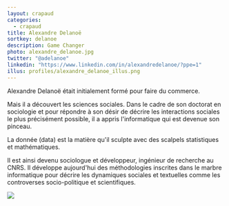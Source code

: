 ```yaml
---
layout: crapaud
categories:
  - crapaud
title: Alexandre Delanoë
sortkey: delanoe
description: Game Changer
photo: alexandre_delanoe.jpg
twitter: "@adelanoe"
linkedin: "https://www.linkedin.com/in/alexandredelanoe/?ppe=1"
illus: profiles/alexandre_delanoe_illus.png
---
```



Alexandre Delanoë était initialement formé pour faire du commerce.

Mais il a découvert les sciences sociales. Dans le cadre de son doctorat en sociologie et pour répondre à son désir de décrire
les interactions sociales le plus précisément possible, il a appris l'informatique qui est devenue son pinceau. 

La donnée (data) est la matière qu'il sculpte avec des scalpels statistiques et mathématiques.

Il est ainsi devenu sociologue et développeur, ingénieur de recherche au CNRS. Il développe aujourd'hui des méthodologies inscrites dans le marbre informatique pour décrire les dynamiques sociales et textuelles comme les controverses socio-politique et scientifiques.

<img src="{{ site.urlimg }}/{{ page.illus }}" class="illus" />
